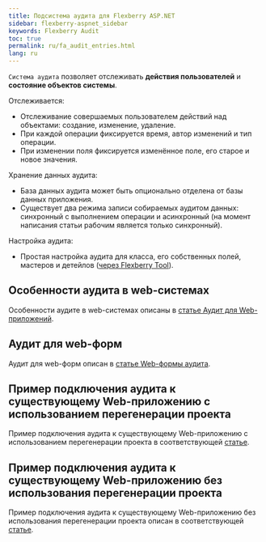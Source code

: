 ```yaml
---
title: Подсистема аудита для Flexberry ASP.NET
sidebar: flexberry-aspnet_sidebar
keywords: Flexberry Audit
toc: true
permalink: ru/fa_audit_entries.html
lang: ru
---
```


`Система аудита` позволяет отслеживать __действия пользователей__ и __состояние объектов системы__.

Отслеживается:

* Отслеживание совершаемых пользователем действий над объектами: создание, изменение, удаление.
* При каждой операции фиксируется время, автор изменений и тип операции. 
* При изменении поля фиксируется изменённое поле, его старое и новое значения.

Хранение данных аудита:

* База данных аудита может быть опционально отделена от базы данных приложения.
* Существует два режима записи собираемых аудитом данных: синхронный с выполнением операции и асинхронный (на момент написания статьи рабочим является только синхронный).

Настройка аудита: 

* Простая настройка аудита для класса, его собственных полей, мастеров и детейлов ([через Flexberry Tool](fo_audit-setup.html)).

## Особенности аудита в web-системах

Особенности аудите в web-системах описаны в [статье Аудит для Web-приложений](fa_audit-web.html).

## Аудит для web-форм

Аудит для web-форм описан в [статье Web-формы аудита](fa_audit-web-forms.html).

## Пример подключения аудита к существующему Web-приложению с использованием перегенерации проекта

Пример подключения аудита к существующему Web-приложению с использованием перегенерации проекта в соответствующей [статье](fa_audit-web-example.html).

## Пример подключения аудита к существующему Web-приложению без использования перегенерации проекта

Пример подключения аудита к существующему Web-приложению без использования перегенерации проекта описан в соответствующей [статье](fa_audit-web-example-manual.html).